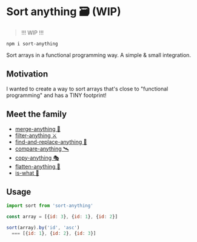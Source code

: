 # Sort anything 🗃 (WIP)

> !!! WIP !!!

```
npm i sort-anything
```

Sort arrays in a functional programming way. A simple & small integration.

## Motivation

I wanted to create a way to sort arrays that's close to "functional programming" and has a TINY footprint!

## Meet the family

- [merge-anything 🥡](https://github.com/mesqueeb/merge-anything)
- [filter-anything ⚔️](https://github.com/mesqueeb/filter-anything)
- [find-and-replace-anything 🎣](https://github.com/mesqueeb/find-and-replace-anything)
- [compare-anything 🛰](https://github.com/mesqueeb/compare-anything)
- [copy-anything 🎭](https://github.com/mesqueeb/copy-anything)
- [flatten-anything 🏏](https://github.com/mesqueeb/flatten-anything)
- [is-what 🙉](https://github.com/mesqueeb/is-what)

## Usage

```js
import sort from 'sort-anything'

const array = [{id: 3}, {id: 1}, {id: 2}]

sort(array).by('id', 'asc')
  === [{id: 1}, {id: 2}, {id: 3}]
```
